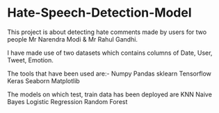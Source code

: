 # Hate-Speech-Detection-Model

This project is about detecting hate comments made by users for two people Mr Narendra Modi & Mr Rahul Gandhi. 

I have made use of two datasets which contains columns of Date, User, Tweet, Emotion.

The tools that have been used are:-
   Numpy
   Pandas
   sklearn
   Tensorflow
   Keras
   Seaborn
   Matplotlib

The models on which test, train data has been deployed are 
   KNN
   Naive Bayes
   Logistic Regression
   Random Forest
